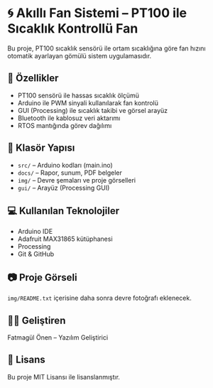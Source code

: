 # 🌀 Akıllı Fan Sistemi – PT100 ile Sıcaklık Kontrollü Fan

Bu proje, PT100 sıcaklık sensörü ile ortam sıcaklığına göre fan hızını otomatik ayarlayan gömülü sistem uygulamasıdır.

## 🔧 Özellikler
- PT100 sensörü ile hassas sıcaklık ölçümü
- Arduino ile PWM sinyali kullanılarak fan kontrolü
- GUI (Processing) ile sıcaklık takibi ve görsel arayüz
- Bluetooth ile kablosuz veri aktarımı
- RTOS mantığında görev dağılımı

## 📁 Klasör Yapısı
- `src/` – Arduino kodları (main.ino)
- `docs/` – Rapor, sunum, PDF belgeler
- `img/` – Devre şemaları ve proje görselleri
- `gui/` – Arayüz (Processing GUI)

## 💻 Kullanılan Teknolojiler
- Arduino IDE
- Adafruit MAX31865 kütüphanesi
- Processing
- Git & GitHub

## 📷 Proje Görseli
`img/README.txt` içerisine daha sonra devre fotoğrafı eklenecek.

## 👩‍💻 Geliştiren
Fatmagül Önen – Yazılım Geliştirici

## 📄 Lisans
Bu proje MIT Lisansı ile lisanslanmıştır.
